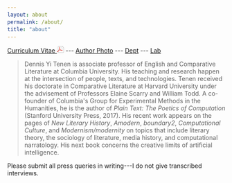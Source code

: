 ```yaml
---
layout: about
permalink: /about/
title: "about"
---
```


[Curriculum Vitae <img src="../public/pdf.png" />][5] --- [Author Photo][6]
--- [Dept][7] --- [Lab][8]

> Dennis Yi Tenen is associate professor of English and Comparative Literature
at Columbia University. His teaching and research happen at the intersection
of people, texts, and technologies. Tenen received his doctorate in
Comparative Literature at Harvard University under the advisement of
Professors Elaine Scarry and William Todd. A co-founder of Columbia's Group
for Experimental Methods in the Humanities, he is the author of *Plain Text:
The Poetics of Computation* (Stanford University Press, 2017). His recent work
appears on the pages of *New Literary History*, *Amodern*, *boundary2*,
*Computational Culture*, and *Modernism/modernity* on topics that include
literary theory, the sociology of literature, media history, and computational
narratology. His next book concerns the creative limits of artificial
intelligence.

Please submit all press queries in writing---I do not give transcribed
interviews.

[1]: http://english.columbia.edu
[2]: http://datascience.columbia.edu/new-media
[3]: http://www.sup.org/books/title/?id=26821
[4]: http://xpmethod.plaintext.in
[5]: https://github.com/denten/denten.github.io/raw/master/_includes/CV/imprints/denten-CV.pdf
[6]: https://github.com/denten/denten.github.io/blob/master/public/denten-profile-photo.jpg
[7]: http://english.columbia.edu/people/profile/453
[8]: http://xpmethod.plaintext.in/
